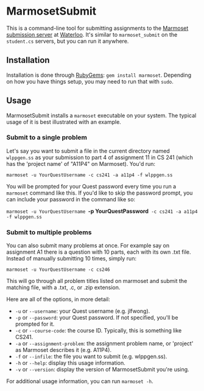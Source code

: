 # MarmosetSubmit

This is a command-line tool for submitting assignments to the [Marmoset submission server][0] at [Waterloo][1]. It's similar to `marmoset_submit` on the `student.cs` servers, but you can run it anywhere.

## Installation
Installation is done through [RubyGems][2]: `gem install marmoset`. Depending on how you have things setup, you may need to run that with `sudo`.

## Usage
MarmosetSubmit installs a `marmoset` executable on your system. The typical usage of it is best illustrated with an example.

### Submit to a single problem
Let's say you want to submit a file in the current directory named `wlppgen.ss` as your submission to part 4 of assignment 11 in CS 241 (which has the 'project name' of "A11P4" on Marmoset). You'd run:

``marmoset -u YourQuestUsername -c cs241 -a a11p4 -f wlppgen.ss``

You will be prompted for your Quest password every time you run a `marmoset` command like this. If you'd like to skip the password prompt, you can include your password in the command like so:

``marmoset -u YourQuestUsername ``**-p YourQuestPassword**`` -c cs241 -a a11p4 -f wlppgen.ss``

### Submit to multiple problems
You can also submit many problems at once. For example say on assignment A1 there is a question with 10 parts, each with its own .txt file. Instead of manually submitting 10 times, simply run:

``marmoset -u YourQuestUsername -c cs246``

This will go through all problem titles listed on marmoset and submit the matching file, with a .txt, .c, or .zip extension.


Here are all of the options, in more detail:

* `-u` or `--username`: your Quest username (e.g. jlfwong).
* `-p` or `--password`: your Quest password. If not specified, you'll be prompted for it.
* `-c` or `--course-code`: the course ID. Typically, this is something like CS241.
* `-a` or `--assignment-problem`: the assignment problem name, or 'project' as Marmoset describes it (e.g. A11P4).
* `-f` or `--infile`: the file you want to submit (e.g. wlppgen.ss).
* `-h` or `--help`: display this usage information.
* `-v` or `--version`: display the version of MarmosetSubmit you're using.

For additional usage information, you can run ``marmoset -h``.

[0]: http://marmoset.student.cs.uwaterloo.ca/
[1]: http://uwaterloo.ca/
[2]: http://rubygems.org/
